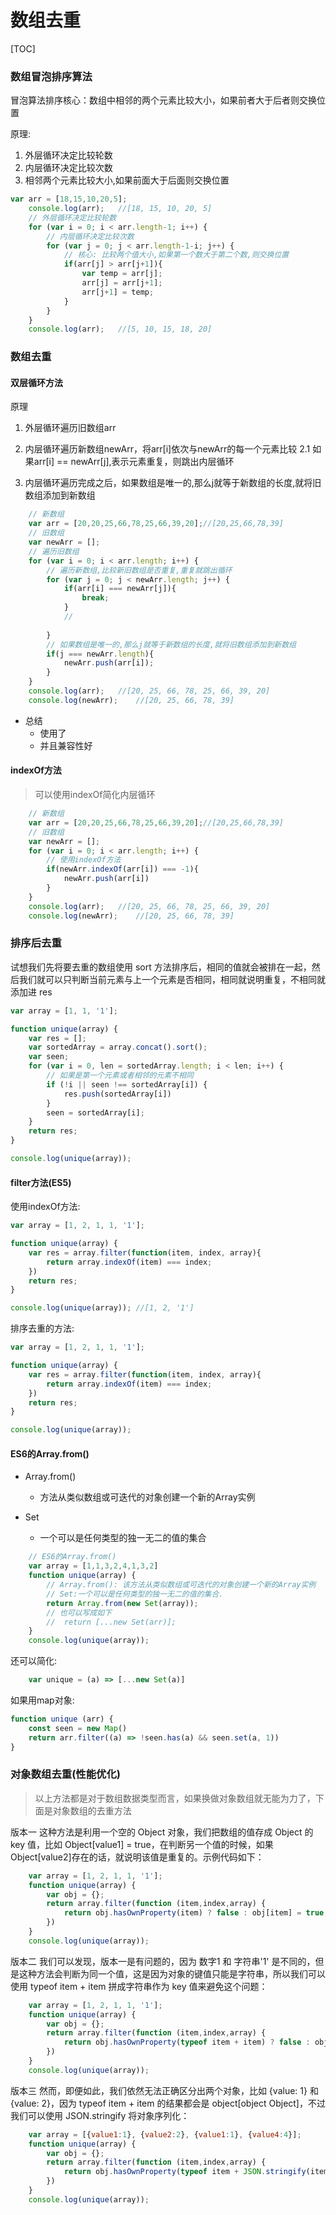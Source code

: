 # 数组去重
[TOC]


### 数组冒泡排序算法
冒泡算法排序核心：数组中相邻的两个元素比较大小，如果前者大于后者则交换位置

原理:
1. 外层循环决定比较轮数
2. 内层循环决定比较次数
3. 相邻两个元素比较大小,如果前面大于后面则交换位置

```javascript
var arr = [18,15,10,20,5];
    console.log(arr);   //[18, 15, 10, 20, 5]
    // 外层循环决定比较轮数
    for (var i = 0; i < arr.length-1; i++) {
        // 内层循环决定比较次数
        for (var j = 0; j < arr.length-1-i; j++) {
            // 核心: 比较两个值大小,如果第一个数大于第二个数,则交换位置
            if(arr[j] > arr[j+1]){
                var temp = arr[j];
                arr[j] = arr[j+1];
                arr[j+1] = temp;
            }
        }
    }
    console.log(arr);   //[5, 10, 15, 18, 20]
```

### 数组去重
#### 双层循环方法
原理
1. 外层循环遍历旧数组arr

2. 内层循环遍历新数组newArr，将arr[i]依次与newArr的每一个元素比较
    2.1 如果arr[i] == newArr[j],表示元素重复，则跳出内层循环
3. 内层循环遍历完成之后，如果数组是唯一的,那么j就等于新数组的长度,就将旧数组添加到新数组


```javascript
    // 新数组
    var arr = [20,20,25,66,78,25,66,39,20];//[20,25,66,78,39]
    // 旧数组
    var newArr = [];
    // 遍历旧数组
    for (var i = 0; i < arr.length; i++) {
        // 遍历新数组,比较新旧数组是否重复,重复就跳出循环
        for (var j = 0; j < newArr.length; j++) {
            if(arr[i] === newArr[j]){
                break;
            }
            // 
            
        }
        // 如果数组是唯一的,那么j就等于新数组的长度,就将旧数组添加到新数组
        if(j === newArr.length){
            newArr.push(arr[i]);
        }
    }
    console.log(arr);   //[20, 25, 66, 78, 25, 66, 39, 20]
    console.log(newArr);    //[20, 25, 66, 78, 39]
```

- 总结
	- 使用了
	- 并且兼容性好

#### indexOf方法
> 可以使用indexOf简化内层循环

```javascript
    // 新数组
    var arr = [20,20,25,66,78,25,66,39,20];//[20,25,66,78,39]
    // 旧数组
    var newArr = [];
    for (var i = 0; i < arr.length; i++) {
        // 使用indexOf方法
        if(newArr.indexOf(arr[i]) === -1){
            newArr.push(arr[i])
        }
    }
    console.log(arr);   //[20, 25, 66, 78, 25, 66, 39, 20]
    console.log(newArr);    //[20, 25, 66, 78, 39]
```

### 排序后去重
试想我们先将要去重的数组使用 sort 方法排序后，相同的值就会被排在一起，然后我们就可以只判断当前元素与上一个元素是否相同，相同就说明重复，不相同就添加进 res

```javascript
var array = [1, 1, '1'];

function unique(array) {
    var res = [];
    var sortedArray = array.concat().sort();
    var seen;
    for (var i = 0, len = sortedArray.length; i < len; i++) {
        // 如果是第一个元素或者相邻的元素不相同
        if (!i || seen !== sortedArray[i]) {
            res.push(sortedArray[i])
        }
        seen = sortedArray[i];
    }
    return res;
}

console.log(unique(array));
```

#### filter方法(ES5)
使用indexOf方法:
```javascript
var array = [1, 2, 1, 1, '1'];

function unique(array) {
    var res = array.filter(function(item, index, array){
        return array.indexOf(item) === index;
    })
    return res;
}

console.log(unique(array));	//[1, 2, '1']
```

排序去重的方法:
```javascript
var array = [1, 2, 1, 1, '1'];

function unique(array) {
    var res = array.filter(function(item, index, array){
        return array.indexOf(item) === index;
    })
    return res;
}

console.log(unique(array));
```

#### ES6的Array.from()
- Array.from()
	- 方法从类似数组或可迭代的对象创建一个新的Array实例

- Set
	- 一个可以是任何类型的独一无二的值的集合
```javascript
	// ES6的Array.from()
	var array = [1,1,3,2,4,1,3,2]
	function unique(array) {
		// Array.from(): 该方法从类似数组或可迭代的对象创建一个新的Array实例
		// Set:一个可以是任何类型的独一无二的值的集合.
		return Array.from(new Set(array));
		// 也可以写成如下
		//  return [...new Set(arr)];
	}
	console.log(unique(array));
```
还可以简化:
```javascript
	var unique = (a) => [...new Set(a)]
```
如果用map对象:
```javascript
function unique (arr) {
    const seen = new Map()
    return arr.filter((a) => !seen.has(a) && seen.set(a, 1))
}
```





### 对象数组去重(性能优化)
> 以上方法都是对于数组数据类型而言，如果换做对象数组就无能为力了，下面是对象数组的去重方法

版本一
这种方法是利用一个空的 Object 对象，我们把数组的值存成 Object 的 key 值，比如 Object[value1] = true，在判断另一个值的时候，如果 Object[value2]存在的话，就说明该值是重复的。示例代码如下：
```javascript
    var array = [1, 2, 1, 1, '1'];
    function unique(array) {
        var obj = {};
        return array.filter(function (item,index,array) {
            return obj.hasOwnProperty(item) ? false : obj[item] = true;
        })
    }
    console.log(unique(array));
```

版本二
我们可以发现，版本一是有问题的，因为 数字1 和 字符串'1' 是不同的，但是这种方法会判断为同一个值，这是因为对象的键值只能是字符串，所以我们可以使用 typeof item + item 拼成字符串作为 key 值来避免这个问题：
```javascript
    var array = [1, 2, 1, 1, '1'];
    function unique(array) {
        var obj = {};
        return array.filter(function (item,index,array) {
            return obj.hasOwnProperty(typeof item + item) ? false : obj[typeof item + item] = true;
        })
    }
    console.log(unique(array));
```

版本三
然而，即便如此，我们依然无法正确区分出两个对象，比如 {value: 1} 和 {value: 2}，因为 typeof item + item 的结果都会是 object[object Object]，不过我们可以使用 JSON.stringify 将对象序列化：
```javascript
    var array = [{value1:1}, {value2:2}, {value1:1}, {value4:4}];
    function unique(array) {
        var obj = {};
        return array.filter(function (item,index,array) {
            return obj.hasOwnProperty(typeof item + JSON.stringify(item)) ? false : obj[typeof item + JSON.stringify(item)] = true;
        })
    }
    console.log(unique(array));
```

